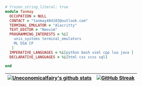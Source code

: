 <!---**Languages and Tools:**  

<code><img height="20" src="https://raw.githubusercontent.com/github/explore/80688e429a7d4ef2fca1e82350fe8e3517d3494d/topics/javascript/javascript.png"></code>
<code><img height="20" src="https://raw.githubusercontent.com/github/explore/80688e429a7d4ef2fca1e82350fe8e3517d3494d/topics/typescript/typescript.png"></code>
<code><img height="20" src="https://raw.githubusercontent.com/github/explore/80688e429a7d4ef2fca1e82350fe8e3517d3494d/topics/react/react.png"></code>
<code><img height="20" src="https://raw.githubusercontent.com/github/explore/5c058a388828bb5fde0bcafd4bc867b5bb3f26f3/topics/graphql/graphql.png"></code>
<code><img height="20" src="https://raw.githubusercontent.com/github/explore/80688e429a7d4ef2fca1e82350fe8e3517d3494d/topics/nodejs/nodejs.png"></code>
    -->
```ruby
# frozen_string_literal: true
module Tanmay
  OCCUPATION = NULL
  CONTACT = "tanmay404103@outlook.com"
  TERMINAL_EMULATOR = "Alacritty"
  TEXT_EDITOR = "Neovim"
  PROGRAMMING_INTERESTS = %i[
    unix_systems terminal_emulators
    ML DSA CP 
   ]
  IMPERATIVE_LANGUAGES = %i[python bash viml cpp lua java ]
  DECLARATIVE_LANGUAGES = %i[html css scss sql]
  
end
```

|<a href="https://github.com/uneconomicalfairy14/github-readme-stats"><img align="center" src="https://github-readme-stats.vercel.app/api?username=uneconomicalfairy14&show_icons=true&include_all_commits=true&theme=dracula&hide_border=true" alt="Uneconomicalfairy's github stats" /></a> | [![GitHub Streak](https://github-readme-streak-stats.herokuapp.com?user=uneconomicalfairy14&theme=dracula&hide_border=true&date_format=M%20j%5B%2C%20Y%5D)](https://git.io/streak-stats) |
| ------------- | ------------- |

<!---<a href="https://github.com/uneconomicalfairy14/github-readme-stats"><img align="center" src="https://github-readme-stats.vercel.app/api/top-langs/?username=uneconomicalfairy14&layout=compact&theme=dracula&hide_border=true" /></a>-->

<!-- <h3 align="left">Languages and Tools:</h3>
<p align="left"> <a href="https://developer.android.com" target="_blank"> <img src="https://raw.githubusercontent.com/devicons/devicon/master/icons/android/android-original-wordmark.svg" alt="android" width="40" height="40"/> </a> <a href="https://www.cprogramming.com/" target="_blank"> <img src="https://raw.githubusercontent.com/devicons/devicon/master/icons/c/c-original.svg" alt="c" width="40" height="40"/> </a> <a href="https://www.w3schools.com/cpp/" target="_blank"> <img src="https://raw.githubusercontent.com/devicons/devicon/master/icons/cplusplus/cplusplus-original.svg" alt="cplusplus" width="40" height="40"/> </a> <a href="https://flutter.dev" target="_blank"> <img src="https://www.vectorlogo.zone/logos/flutterio/flutterio-icon.svg" alt="flutter" width="40" height="40"/> </a> <a href="https://www.java.com" target="_blank"> <img src="https://raw.githubusercontent.com/devicons/devicon/master/icons/java/java-original.svg" alt="java" width="40" height="40"/> </a> <a href="https://kotlinlang.org" target="_blank"> <img src="https://www.vectorlogo.zone/logos/kotlinlang/kotlinlang-icon.svg" alt="kotlin" width="40" height="40"/> </a> <a href="https://www.linux.org/" target="_blank"> <img src="https://raw.githubusercontent.com/devicons/devicon/master/icons/linux/linux-original.svg" alt="linux" width="40" height="40"/> </a> <a href="https://www.mysql.com/" target="_blank"> <img src="https://raw.githubusercontent.com/devicons/devicon/master/icons/mysql/mysql-original-wordmark.svg" alt="mysql" width="40" height="40"/> </a> <a href="https://www.python.org" target="_blank"> <img src="https://raw.githubusercontent.com/devicons/devicon/master/icons/python/python-original.svg" alt="python" width="40" height="40"/> </a></p>
<a href="https://www.djangoproject.com/" target="_blank" rel="noreferrer"> <img src="https://raw.githubusercontent.com/devicons/devicon/master/icons/django/django-original.svg" alt="django" width="40" height="40"/> </a>
<a href="https://git-scm.com/" target="_blank" rel="noreferrer"> <img src="https://www.vectorlogo.zone/logos/git-scm/git-scm-icon.svg" alt="git" width="40" height="40"/> </a>
<a href="https://www.javascript.com/" target="_blank" rel="noreferrer"> <img src="https://www.vectorlogo.zone/logos/javascript/javascript-icon.svg" alt="git" width="40" height="40"/> </a>
<a href="https://devdocs.io/css/" target="_blank" rel="noreferrer"> <img src="https://www.vectorlogo.zone/logos/w3_css/w3_css-official.svg" alt="git" width="40" height="40"/> </a>
<a href="https://devdocs.io/html/" target="_blank" rel="noreferrer"> <img src="https://www.vectorlogo.zone/logos/w3_html5/w3_html5-icon.svg" alt="git" width="40" height="40"/> </a>
 -->
